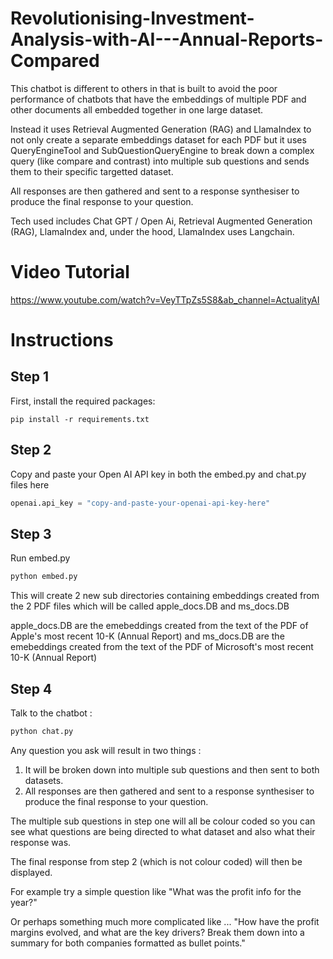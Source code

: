 # Revolutionising-Investment-Analysis-with-AI---Annual-Reports-Compared

This chatbot is different to others in that is built to avoid the poor performance of chatbots that have the embeddings of multiple PDF and other documents all embedded together in one large dataset.

Instead it uses Retrieval Augmented Generation (RAG) and LlamaIndex to not only create a separate embeddings dataset for each PDF but it uses QueryEngineTool and SubQuestionQueryEngine to break down a complex query (like compare and contrast) into multiple sub questions and sends them to their specific targetted dataset.

All responses are then gathered and sent to a response synthesiser to produce the final response to your question.

Tech used includes Chat GPT / Open Ai,  Retrieval Augmented Generation (RAG), LlamaIndex and, under the hood, LlamaIndex uses Langchain.

# Video Tutorial
https://www.youtube.com/watch?v=VeyTTpZs5S8&ab_channel=ActualityAI

# Instructions

## Step 1

First, install the required packages:

```
pip install -r requirements.txt
```

## Step 2

Copy and paste your Open AI API key in both the embed.py and chat.py files here

```python
openai.api_key = "copy-and-paste-your-openai-api-key-here"
```

## Step 3 

Run embed.py 

```python
python embed.py 
```

This will create 2 new sub directories containing embeddings created from the 2 PDF files which will be called apple_docs.DB and ms_docs.DB

apple_docs.DB are the emebeddings created from the text of the PDF of Apple's most recent 10-K (Annual Report) and ms_docs.DB are the emebeddings created from the text of the PDF of Microsoft's most recent 10-K (Annual Report)

## Step 4

Talk to the chatbot :

```python
python chat.py
```

Any question you ask will result in two things : 

1) It will be broken down into multiple sub questions and then sent to both datasets.
2) All responses are then gathered and sent to a response synthesiser to produce the final response to your question.
 
The multiple sub questions in step one will all be colour coded so you can see what questions are being directed to what dataset and also what their response was.

The final response from step 2 (which is not colour coded) will then be displayed.

For example try a simple question like "What was the profit info for the year?"

Or perhaps something much more complicated like ... "How have the profit margins evolved, and what are the key drivers? Break them down into a summary for both companies formatted as bullet points."

